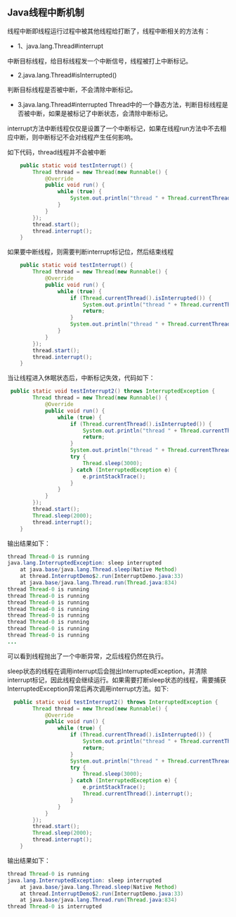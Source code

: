 ## Java线程中断机制

线程中断即线程运行过程中被其他线程给打断了，线程中断相关的方法有：

- 1、java.lang.Thread#interrupt

中断目标线程，给目标线程发一个中断信号，线程被打上中断标记。

- 2.java.lang.Thread#isInterrupted()

判断目标线程是否被中断，不会清除中断标记。

- 3.java.lang.Thread#interrupted
Thread中的一个静态方法，判断目标线程是否被中断，如果是被标记了中断状态，会清除中断标记。

interrupt方法中断线程仅仅是设置了一个中断标记，如果在线程run方法中不去相应中断，则中断标记不会对线程产生任何影响。

如下代码，thread线程并不会被中断

```java
    public static void testInterrupt() {
        Thread thread = new Thread(new Runnable() {
            @Override
            public void run() {
                while (true) {
                    System.out.println("thread " + Thread.currentThread().getName() + " is running");
                }
            }
        });
        thread.start();
        thread.interrupt();
    }
```
如果要中断线程，则需要判断interrupt标记位，然后结束线程

```java
    public static void testInterrupt() {
        Thread thread = new Thread(new Runnable() {
            @Override
            public void run() {
                while (true) {
                    if (Thread.currentThread().isInterrupted()) {
                        System.out.println("thread " + Thread.currentThread().getName() + " is interrupted");
                        return;
                    }
                    System.out.println("thread " + Thread.currentThread().getName() + " is running");
                }
            }
        });
        thread.start();
        thread.interrupt();
    }
```
当让线程进入休眠状态后，中断标记失效，代码如下：

```java
 public static void testInterrupt2() throws InterruptedException {
        Thread thread = new Thread(new Runnable() {
            @Override
            public void run() {
                while (true) {
                    if (Thread.currentThread().isInterrupted()) {
                        System.out.println("thread " + Thread.currentThread().getName() + " is interrupted");
                        return;
                    }
                    System.out.println("thread " + Thread.currentThread().getName() + " is running");
                    try {
                        Thread.sleep(3000);
                    } catch (InterruptedException e) {
                        e.printStackTrace();
                    }
                }
            }
        });
        thread.start();
        Thread.sleep(2000);
        thread.interrupt();
    }
```

输出结果如下：

```java
thread Thread-0 is running
java.lang.InterruptedException: sleep interrupted
	at java.base/java.lang.Thread.sleep(Native Method)
	at thread.InterruptDemo$2.run(InterruptDemo.java:33)
	at java.base/java.lang.Thread.run(Thread.java:834)
thread Thread-0 is running
thread Thread-0 is running
thread Thread-0 is running
thread Thread-0 is running
thread Thread-0 is running
thread Thread-0 is running
thread Thread-0 is running
thread Thread-0 is running
...

```

可以看到线程抛出了一个中断异常，之后线程仍然在执行。

sleep状态的线程在调用interrupt后会抛出InterruptedException，并清除interrupt标记，因此线程会继续运行。如果需要打断sleep状态的线程，需要捕获InterruptedException异常后再次调用interrupt方法。如下:
```java
  public static void testInterrupt2() throws InterruptedException {
        Thread thread = new Thread(new Runnable() {
            @Override
            public void run() {
                while (true) {
                    if (Thread.currentThread().isInterrupted()) {
                        System.out.println("thread " + Thread.currentThread().getName() + " is interrupted");
                        return;
                    }
                    System.out.println("thread " + Thread.currentThread().getName() + " is running");
                    try {
                        Thread.sleep(3000);
                    } catch (InterruptedException e) {
                        e.printStackTrace();
                        Thread.currentThread().interrupt();
                    }
                }
            }
        });
        thread.start();
        Thread.sleep(2000);
        thread.interrupt();
    }
```

输出结果如下：
```java
thread Thread-0 is running
java.lang.InterruptedException: sleep interrupted
	at java.base/java.lang.Thread.sleep(Native Method)
	at thread.InterruptDemo$2.run(InterruptDemo.java:33)
	at java.base/java.lang.Thread.run(Thread.java:834)
thread Thread-0 is interrupted
```

